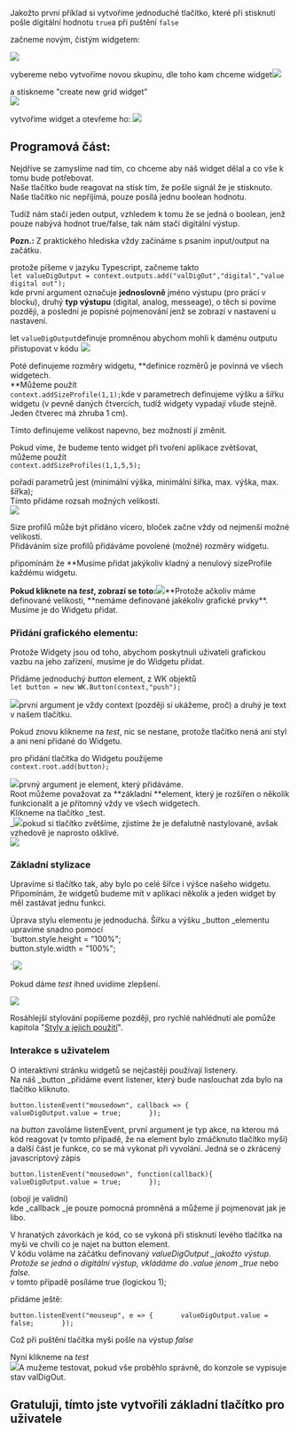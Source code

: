 Jakožto první příklad si vytvoříme jednoduché tlačítko, které při stisknutí pošle digitální hodnotu `true`a při puštění `false`

začneme novým, čistým widgetem:

![](/assets/start.png)

vybereme nebo vytvoříme novou skupinu, dle toho kam chceme widget![](/assets/start2.png)

a stiskneme "create new grid widget"  
![](/assets/last.png)

vytvoříme widget a otevřeme ho: ![](/assets/import.png)

## Programová část:

Nejdříve se zamyslíme nad tím, co chceme aby náš widget dělal a co vše k tomu bude potřebovat.  
Naše tlačítko bude reagovat na stisk tím, že pošle signál že je stisknuto.  
Naše tlačítko nic nepříjímá, pouze posílá jednu boolean hodnotu.

Tudíž nám stačí jeden output, vzhledem k tomu že se jedná o boolean, jenž pouze nabývá hodnot true/false, tak nám stačí digitální výstup.

**Pozn.:** Z praktického hlediska vždy začínáme s psaním input/output na začátku.

protože píšeme v jazyku Typescript, začneme takto  
`let valueDigOutput = context.outputs.add("valDigOut","digital","value digital out");  
`  
kde první argument označuje **jednoslovně** jméno výstupu \(pro práci v blocku\), druhý **typ výstupu** \(digital, analog, messeage\), o těch si povíme později, a poslední je popisné pojmenování jenž se zobrazí v nastavení u nastavení.

let `valueDigOutput`definuje promněnou abychom mohli k daménu outputu přistupovat v kódu  ![](/assets/code1.png)

Poté definujeme rozměry widgetu, **definice rozměrů je povinná ve všech widgetech.        
**Můžeme použít  
`context.addSizeProfile(1,1);`kde v parametrech definujeme výšku a šířku widgetu \(v pevně daných čtvercích, tudíž widgety vypadají všude stejně. Jeden  čtverec má zhruba 1 cm\).

Tímto definujeme velikost napevno, bez možností jí změnit.

Pokud víme, že budeme tento widget při tvoření aplikace zvětšovat, můžeme použít  
`context.addSizeProfiles(1,1,5,5);`

pořadí parametrů jest \(minimální výška, minimální šířka, max. výška, max. šířka\);  
Tímto přidáme rozsah možných velikostí.  
![](/assets/code3.png)

Size profilů může být přidáno vícero, bloček začne vždy od nejmenší možné velikosti.  
Přidáváním síze profilů přidáváme povolené \(možné\) rozměry widgetu.

připomínám že \*\*Musíme přidat jakýkoliv kladný a nenulový sizeProfile každému widgetu.

**Pokud kliknete na **_**test**_**, zobrazí se toto:**![](/assets/code4.png)**Protože ačkoliv máme definované velikosti, **nemáme definované jakékoliv grafické prvky\*\*. Musíme je do Widgetu přidat.

### Přidání grafického elementu:

Protože Widgety jsou od toho, abychom poskytnuli uživateli grafickou vazbu na jeho zařízení, musíme je do Widgetu přidat.

Přidáme jednoduchý _button_ element, z WK objektů  
`let button = new WK.Button(context,"push");`

![](/assets/code5.png)první argument je vždy context \(později si ukážeme, proč\) a druhý je text v našem tlačítku.

Pokud znovu klikneme na _test_, nic se nestane, protože tlačítko nená ani styl a ani není přidané do Widgetu.

pro přidání tlačítka do Widgetu použijeme  
`context.root.add(button);`

![](/assets/code6.png)prvný argument je element, který přidáváme.  
Root můžeme považovat za **základní **element, který je rozšířen o několik funkcionalit a je přítomný vždy ve všech widgetech.  
Klikneme na tlačítko _test.        
_![](/assets/code7.png)pokud si tlačítko zvětšíme, zjistíme že je defalutně nastylované, avšak vzhedově je naprosto ošklivé.  
![](/assets/code8.png)

### Základní stylizace

Upravíme si tlačítko tak, aby bylo po celé šířce i výšce našeho widgetu.  
Připomínám, že widgetů budeme mít v aplikaci několik a jeden widget by měl zastávat jednu funkci.

Úprava stylu elementu je jednoduchá. Šířku a výšku \_button \_elementu upravíme snadno pomocí  
\`button.style.height = "100%";  
 button.style.width = "100%";

\`![](/assets/code9.png)

Pokud dáme _test_ ihned uvidíme zlepšení.

![](/assets/code10.png)

Rosáhlejší stylování popíšeme později, pro rychlé nahlédnutí ale pomůže kapitola "[Styly a jejich použití](/byzance_documentation/grid_intro/wk-elements-and-style.md)".

### Interakce s uživatelem

O interaktivní stránku widgetů se nejčastěji používají listenery.  
Na náš \_button \_přidáme event listener, který bude naslouchat zda bylo na tlačítko kliknuto.

`button.listenEvent("mousedown", callback => {      
     valueDigOutput.value = true;      
 });`

na _button_ zavoláme listenEvent, první argument je typ akce, na kterou má kód reagovat \(v tomto případě, že na element bylo zmáčknuto tlačítko myši\) a další část je funkce, co se má vykonat při vyvolání. Jedná se o zkrácený javascriptový zápis

`button.listenEvent("mousedown", function(callback){      
     valueDigOutput.value = true;      
 });`

\(obojí je validní\)  
kde \_callback \_je pouze pomocná promněná a můžeme jí pojmenovat jak je libo.

V hranatých závorkách je kód, co se vykoná při stisknutí levého tlačítka na myši ve chvíli co je najet na button element.  
V kódu voláme na záčátku definovaný _valueDigOutput \_jakožto výstup.  
Protože se jedná o digitální výstup, vkládáme do .value jenom \_true_ nebo _false._  
v tomto případě posíláme true \(logickou 1\);

přidáme ještě:

`button.listenEvent("mouseup", e => {      
     valueDigOutput.value = false;      
 });`

Což při puštění tlačítka myši pošle na výstup _false_

Nyní klikneme na _test_  
![](/assets/code11.png)A mužeme testovat, pokud vše proběhlo správně, do konzole se vypisuje stav valDigOut.

## Gratuluji, tímto jste vytvořili základní tlačítko pro uživatele



